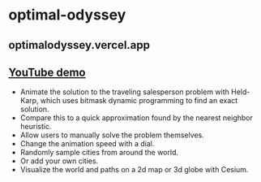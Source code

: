# optimal-odyssey
## optimalodyssey.vercel.app
## [YouTube demo](https://www.youtube.com/watch?v=9Vox03crOko)
- Animate the solution to the traveling salesperson problem with Held-Karp, which uses bitmask dynamic programming to find an exact solution. 
- Compare this to a quick approximation found by the nearest neighbor heuristic. 
- Allow users to manually solve the problem themselves.
- Change the animation speed with a dial.
- Randomly sample cities from around the world.
- Or add your own cities.
- Visualize the world and paths on a 2d map or 3d globe with Cesium.
